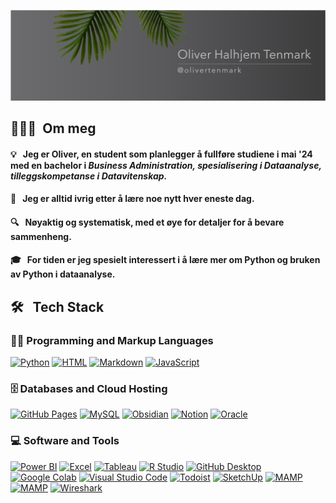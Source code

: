 <p align="center">
	<img src="pictures/Banner1.png">
</p>

## 👨🏻‍💻 &nbsp;Om meg

#### 💡 &nbsp; Jeg er Oliver, en student som planlegger å fullføre studiene i mai '24 med en bachelor i *Business Administration, spesialisering i Dataanalyse, tilleggskompetanse i Datavitenskap.* 

#### 🌱 &nbsp; Jeg er alltid ivrig etter å lære noe nytt hver eneste dag. 
#### 🔍 &nbsp; Nøyaktig og systematisk, med et øye for detaljer for å bevare sammenheng. 
#### 🎓 &nbsp; For tiden er jeg spesielt interessert i å lære mer om **Python** og bruken av **Python i dataanalyse**. 


## 🛠 &nbsp; Tech Stack

<h3>👨‍💻 Programming and Markup Languages</h3>

  <p>
	  
 <a href="https://github.com/search?q=user%3ADenverCoder1+language%3Apython"><img alt="Python" src="https://img.shields.io/badge/Python-3776AB.svg?style=for-the-badge&logo=Python&logoColor=white"></a>
      <a href="https://github.com/search?q=user%3ADenverCoder1+language%3Ahtml"><img alt="HTML" src="https://img.shields.io/badge/HTML5-E34F26.svg?style=for-the-badge&logo=HTML5&logoColor=white"></a>
      <a href="https://github.com/search?q=user%3ADenverCoder1+language%3Amarkdown"><img alt="Markdown" src="https://img.shields.io/badge/Markdown-000000.svg?style=for-the-badge&logo=Markdown&logoColor=white"></a>
      <a href="https://github.com/search?q=user%3ADenverCoder1+language%3Amarkdown"><img alt="JavaScript" src="https://img.shields.io/badge/JavaScript-F7DF1E.svg?style=for-the-badge&logo=JavaScript&logoColor=black"></a>
 
  </p>

<h3>🗄️ Databases and Cloud Hosting</h3>

  <p>
      <a href="#"><img alt="GitHub Pages" src="https://img.shields.io/badge/GitHub%20Pages-222222.svg?style=for-the-badge&logo=GitHub-Pages&logoColor=white"></a>
      <a href="#"><img alt="MySQL" src="https://img.shields.io/badge/MySQL-4479A1.svg?style=for-the-badge&logo=MySQL&logoColor=white"></a>
      <a href="#"><img alt="Obsidian" src="https://img.shields.io/badge/Obsidian-7C3AED.svg?style=for-the-badge&logo=Obsidian&logoColor=white"></a>
      <a href="#"><img alt="Notion" src="https://img.shields.io/badge/Notion-000000.svg?style=for-the-badge&logo=Notion&logoColor=white"></a>
      <a href="#"><img alt="Oracle" src ="https://img.shields.io/badge/Oracle-F80000.svg?style=for-the-badge&logo=Oracle&logoColor=white"></a>
  </p>

<h3>💻 Software and Tools</h3>

  <p>
      <a href="#"><img alt="Power BI" src="https://img.shields.io/badge/Power%20BI-F2C811.svg?style=for-the-badge&logo=Power-BI&logoColor=black"></a>
      <a href="#"><img alt="Excel" src="https://img.shields.io/badge/Microsoft%20Excel-217346.svg?style=for-the-badge&logo=Microsoft-Excel&logoColor=white"></a>
      <a href="#"><img alt="Tableau" src="https://img.shields.io/badge/Tableau-E97627.svg?style=for-the-badge&logo=Tableau&logoColor=white"></a>
      <a href="#"><img alt="R Studio" src="https://img.shields.io/badge/RStudio-75AADB.svg?style=for-the-badge&logo=RStudio&logoColor=white"></a>
      <a href="#"><img alt="GitHub Desktop" src="https://img.shields.io/badge/GitHub-181717.svg?style=for-the-badge&logo=GitHub&logoColor=white"></a>
      <a href="#"><img alt="Google Colab" src="https://img.shields.io/badge/Google%20Colab-F9AB00.svg?style=for-the-badge&logo=Google-Colab&logoColor=white"></a>
      <a href="#"><img alt="Visual Studio Code" src="https://img.shields.io/badge/Visual%20Studio%20Code-007ACC.svg?style=for-the-badge&logo=Visual-Studio-Code&logoColor=white"></a>
      <a href="#"><img alt="Todoist" src="https://img.shields.io/badge/Todoist-E44332.svg?style=for-the-badge&logo=Todoist&logoColor=white"></a>
      <a href="#"><img alt="SketchUp" src="https://img.shields.io/badge/SketchUp-005F9E.svg?style=for-the-badge&logo=SketchUp&logoColor=white"></a>
      <a href="#"><img alt="MAMP" src="https://img.shields.io/badge/MAMP-02749C.svg?style=for-the-badge&logo=MAMP&logoColor=white"></a>
      <a href="#"><img alt="MAMP" src="https://img.shields.io/badge/Cisco-1BA0D7.svg?style=for-the-badge&logo=Cisco&logoColor=white"></a>
      <a href="#"><img alt="Wireshark" src="https://img.shields.io/badge/Wireshark-1679A7.svg?style=for-the-badge&logo=Wireshark&logoColor=white"></a>
  </p>

  
